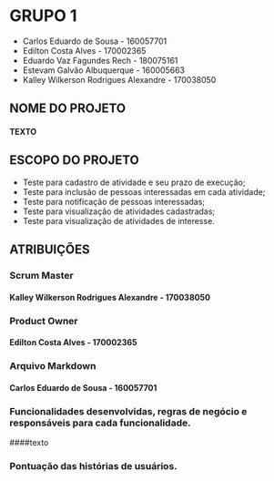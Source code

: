# GRUPO 1

* Carlos Eduardo de Sousa - 160057701
* Edilton Costa Alves - 170002365
* Eduardo Vaz Fagundes Rech - 180075161
* Estevam Galvão Albuquerque - 160005663
* Kalley Wilkerson Rodrigues Alexandre - 170038050


## NOME DO PROJETO
#### TEXTO

## ESCOPO DO PROJETO
* Teste para cadastro de atividade e seu prazo de execução;
* Teste para inclusão de pessoas interessadas em cada atividade;
* Teste para notificação de pessoas interessadas;
* Teste para visualização de atividades cadastradas;
* Teste para visualização de atividades de interesse.


## ATRIBUIÇÕES
### Scrum Master
#### Kalley Wilkerson Rodrigues Alexandre - 170038050

### Product Owner
#### Edilton Costa Alves - 170002365

### Arquivo Markdown
#### Carlos Eduardo de Sousa - 160057701

### Funcionalidades desenvolvidas, regras de negócio e responsáveis para cada funcionalidade.
####texto

### Pontuação das histórias de usuários.




